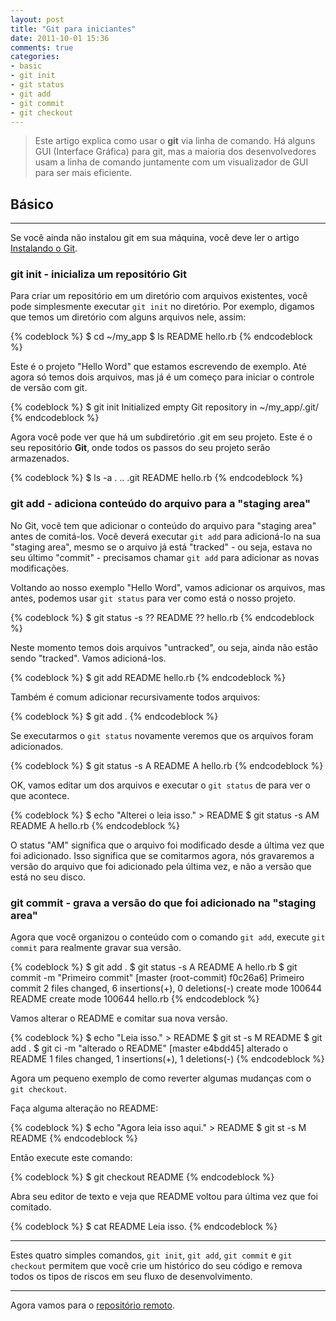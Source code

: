 ```yaml
---
layout: post
title: "Git para iniciantes"
date: 2011-10-01 15:36
comments: true
categories:
- basic
- git init
- git status
- git add
- git commit
- git checkout
---
```


> Este artigo explica como usar o **git** via linha de comando.
> Há alguns GUI (Interface Gráfica) para git, mas a maioria dos desenvolvedores usam a linha de comando juntamente com um visualizador de GUI para ser mais eficiente.

## Básico
---

Se você ainda não instalou git em sua máquina, você deve ler o artigo [Instalando o Git](/blog/2011/10/01/instalando-git/).

### git init - inicializa um repositório Git

Para criar um repositório em um diretório com arquivos existentes, você pode simplesmente executar `git init` no diretório.
Por exemplo, digamos que temos um diretório com alguns arquivos nele, assim:


{% codeblock %}
$ cd ~/my_app
$ ls
README   hello.rb
{% endcodeblock %}

Este é o projeto "Hello Word" que estamos escrevendo de exemplo.
Até agora só temos dois arquivos, mas já é um começo para iniciar o controle de versão com git.

{% codeblock %}
$ git init
Initialized empty Git repository in ~/my_app/.git/
{% endcodeblock %}

Agora você pode ver que há um subdiretório .git em seu projeto.
Este é o seu repositório **Git**, onde todos os passos do seu projeto serão armazenados.

{% codeblock %}
$ ls -a
.        ..       .git     README   hello.rb
{% endcodeblock %}

### git add - adiciona conteúdo do arquivo para a "staging area"

No Git, você tem que adicionar o conteúdo do arquivo para "staging area" antes de comitá-los.
Você deverá executar `git add` para adicioná-lo na sua "staging area", mesmo se o arquivo já está "tracked" - ou seja, estava no seu último "commit" - precisamos chamar `git add` para adicionar as novas modificações.

Voltando ao nosso exemplo "Hello Word", vamos adicionar os arquivos, mas antes, podemos usar `git status` para ver como está o nosso projeto.

{% codeblock %}
$ git status -s
?? README
?? hello.rb
{% endcodeblock %}

Neste momento temos dois arquivos "untracked", ou seja, ainda não estão sendo "tracked". Vamos adicioná-los.

{% codeblock %}
$ git add README hello.rb
{% endcodeblock %}

Também é comum adicionar recursivamente todos arquivos:

{% codeblock %}
$ git add .
{% endcodeblock %}

Se executarmos o `git status` novamente veremos que os arquivos foram adicionados.

{% codeblock %}
$ git status -s
A  README
A  hello.rb
{% endcodeblock %}


OK, vamos editar um dos arquivos e executar o `git status` de para ver o que acontece.

{% codeblock %}
$ echo "Alterei o leia isso." > README
$ git status -s
AM README
A  hello.rb
{% endcodeblock %}

O status "AM" significa que o arquivo foi modificado desde a última vez que foi adicionado.
Isso significa que se comitarmos agora, nós gravaremos a versão do arquivo que foi adicionado pela última vez, e não a versão que está no seu disco.

### git commit - grava a versão do que foi adicionado na "staging area"

Agora que você organizou o conteúdo com o comando `git add`, execute `git commit` para realmente gravar sua versão.

{% codeblock %}
$ git add .
$ git status -s
A  README
A  hello.rb
$ git commit -m "Primeiro commit"
[master (root-commit) f0c26a6] Primeiro commit
 2 files changed, 6 insertions(+), 0 deletions(-)
 create mode 100644 README
 create mode 100644 hello.rb
{% endcodeblock %}

Vamos alterar o README e comitar sua nova versão.

{% codeblock %}
$ echo "Leia isso." > README
$ git st -s
 M README
$ git add .
$ git ci -m "alterado o README"
[master e4bdd45] alterado o README
 1 files changed, 1 insertions(+), 1 deletions(-)
{% endcodeblock %}

Agora um pequeno exemplo de como reverter algumas mudanças com o `git checkout`.

Faça alguma alteração no README:

{% codeblock %}
$ echo "Agora leia isso aqui." > README
$ git st -s
 M README
{% endcodeblock %}

Então execute este comando:

{% codeblock %}
$ git checkout README
{% endcodeblock %}

Abra seu editor de texto e veja que README voltou para última vez que foi comitado.

{% codeblock %}
$ cat README 
Leia isso.
{% endcodeblock %}

---

Estes quatro simples comandos, `git init`, `git add`, `git commit` e `git checkout` permitem que você crie um histórico do seu código e remova todos os tipos de riscos em seu fluxo de desenvolvimento.

---

Agora vamos para o [repositório remoto](/blog/2011/10/01/repositorio-remoto/).
